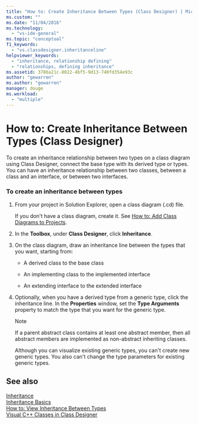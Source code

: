 ```yaml
---
title: "How to: Create Inheritance Between Types (Class Designer) | Microsoft Docs"
ms.custom: ""
ms.date: "11/04/2016"
ms.technology: 
  - "vs-ide-general"
ms.topic: "conceptual"
f1_keywords: 
  - "vs.classdesigner.inheritanceline"
helpviewer_keywords: 
  - "inheritance, relationship defining"
  - "relationships, defining inheritance"
ms.assetid: 3786a21c-8022-4bf5-9d13-740fd354e93c
author: "gewarren"
ms.author: "gewarren"
manager: douge
ms.workload: 
  - "multiple"
---
```

# How to: Create Inheritance Between Types (Class Designer)
To create an inheritance relationship between two types on a class diagram using Class Designer, connect the base type with its derived type or types. You can have an inheritance relationship between two classes, between a class and an interface, or between two interfaces.  
  
### To create an inheritance between types  
  
1.  From your project in Solution Explorer, open a class diagram (.cd) file.  
  
     If you don't have a class diagram, create it. See [How to: Add Class Diagrams to Projects](how-to-add-class-diagrams-to-projects.md).  
  
2.  In the **Toolbox**, under **Class Designer**, click **Inheritance**.  
  
3.  On the class diagram, draw an inheritance line between the types that you want, starting from:  
  
    -   A derived class to the base class  
  
    -   An implementing class to the implemented interface  
  
    -   An extending interface to the extended interface  
  
4.  Optionally, when you have a derived type from a generic type, click the inheritance line. In the **Properties** window, set the **Type Arguments** property to match the type that you want for the generic type.  
  
    > [!NOTE]
    >  If a parent abstract class contains at least one abstract member, then all abstract members are implemented as non-abstract inheriting classes.  
    >   
    >  Although you can visualize existing generic types, you can't create new generic types. You also can't change the type parameters for existing generic types.  
  
## See also
[Inheritance](/dotnet/csharp/programming-guide/classes-and-structs/inheritance)   
[Inheritance Basics](/dotnet/visual-basic/programming-guide/language-features/objects-and-classes/inheritance-basics)   
[How to: View Inheritance Between Types](how-to-view-inheritance-between-types.md)   
[Visual C++ Classes in Class Designer](visual-cpp-classes.md)